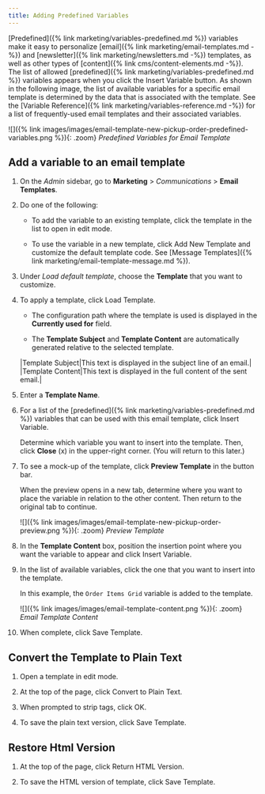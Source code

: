 ```yaml
---
title: Adding Predefined Variables
---
```


[Predefined]({% link marketing/variables-predefined.md %}) variables make it easy to personalize [email]({% link marketing/email-templates.md -%}) and [newsletter]({% link marketing/newsletters.md -%}) templates, as well as other types of [content]({% link cms/content-elements.md -%}). The list of allowed [predefined]({% link marketing/variables-predefined.md %}) variables appears when you click the Insert Variable button. As shown in the following image, the list of available variables for a specific email template is determined by the data that is associated with the template. See the [Variable Reference]({% link marketing/variables-reference.md -%}) for a list of frequently-used email templates and their associated variables.

![]({% link images/images/email-template-new-pickup-order-predefined-variables.png %}){: .zoom}
_Predefined Variables for Email Template_

## Add a variable to an email template

1. On the _Admin_ sidebar, go to **Marketing** > _Communications_ > **Email Templates**.

1. Do one of the following:

    - To add the variable to an existing template, click the template in the list to open in edit mode.

    - To use the variable in a new template, click <span class="btn">Add New Template</span> and customize the default template code. See [Message Templates]({% link marketing/email-template-message.md %}).

1. Under _Load default template_, choose the **Template** that you want to customize.

1. To apply a template, click <span class="btn">Load Template</span>.

    - The configuration path where the template is used is displayed in the **Currently used for** field.

    - The **Template Subject** and **Template Content** are automatically generated relative to the selected template.

    |Template Subject|This text is displayed in the subject line of an email.|
    |Template Content|This text is displayed in the full content of the sent email.|

1. Enter a **Template Name**.

1. For a list of the [predefined]({% link marketing/variables-predefined.md %}) variables that can be used with this email template, click <span class="btn">Insert Variable</span>.

   Determine which variable you want to insert into the template. Then, click **Close** (x) in the upper-right corner. (You will return to this later.)

1. To see a mock-up of the template, click **Preview Template** in the button bar.

   When the preview opens in a new tab, determine where you want to place the variable in relation to the other content. Then return to the original tab to continue.

   ![]({% link images/images/email-template-new-pickup-order-preview.png %}){: .zoom}
   _Preview Template_

1. In the **Template Content** box, position the insertion point where you want the variable to appear and click <span class="btn">Insert Variable</span>.

1. In the list of available variables, click the one that you want to insert into the template.

   In this example, the `Order Items Grid` variable is added to the template.

   ![]({% link images/images/email-template-content.png %}){: .zoom}
   _Email Template Content_

1. When complete, click <span class="btn">Save Template</span>.

## Convert the Template to Plain Text

1. Open a template in edit mode.

1. At the top of the page, click <span class="btn">Convert to Plain Text</span>.

1. When prompted to strip tags, click OK.

1. To save the plain text version, click <span class="btn">Save Template</span>.

## Restore Html Version

1. At the top of the page, click <span class="btn">Return HTML Version</span>.

1. To save the HTML version of template, click <span class="btn">Save Template</span>.